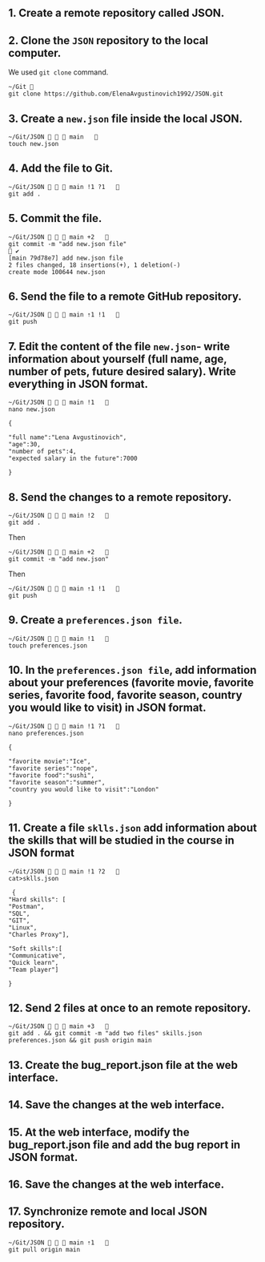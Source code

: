 ## 1. Create a remote repository called JSON.


## 2. Clone the ```JSON``` repository to the local computer.
We used ```git clone``` command. 
```
~/Git 
git clone https://github.com/ElenaAvgustinovich1992/JSON.git 
```
## 3. Create a ```new.json``` file inside the local JSON.
```
~/Git/JSON    main    
touch new.json 
```
## 4. Add the file to Git.
```
~/Git/JSON    main !1 ?1    
git add . 
```
## 5. Commit the file.
```
~/Git/JSON    main +2    
git commit -m "add new.json file"                                                                         ✔ 
[main 79d78e7] add new.json file
2 files changed, 18 insertions(+), 1 deletion(-)
create mode 100644 new.json
```
## 6. Send the file to a remote GitHub repository.
```
~/Git/JSON    main ⇡1 !1   
git push
```
## 7. Edit the content of the file ```new.json```- write information about yourself (full name, age, number of pets, future desired salary). Write everything in JSON format.
```
~/Git/JSON    main !1   
nano new.json 

{

"full name":"Lena Avgustinovich",
"age":30,
"number of pets":4,
"expected salary in the future":7000

}
```
## 8. Send the changes to a remote repository.
```
~/Git/JSON    main !2   
git add .
```
Then
```
~/Git/JSON    main +2   
git commit -m "add new.json"  
```
Then 
```
~/Git/JSON    main ⇡1 !1   
git push 
```
## 9. Create a ```preferences.json file```.
```
~/Git/JSON    main !1   
touch preferences.json 
```
## 10. In the ```preferences.json file```, add information about your preferences (favorite movie, favorite series, favorite food, favorite season, country you would like to visit) in JSON format.
```
~/Git/JSON    main !1 ?1   
nano preferences.json 

{

"favorite movie":"Ice",
"favorite series":"nope",
"favorite food":"sushi",
"favorite season":"summer",
"country you would like to visit":"London"

}
```
## 11. Create a file ```sklls.json``` add information about the skills that will be studied in the course in JSON format
```
~/Git/JSON    main !1 ?2   
cat>sklls.json

 {
"Hard skills": [
"Postman",
"SQL",
"GIT",
"Linux",
"Charles Proxy"],

"Soft skills":[
"Communicative",
"Quick learn",
"Team player"]

}
```
## 12. Send 2 files at once to an remote repository.
```
~/Git/JSON    main +3   
git add . && git commit -m "add two files" skills.json 
preferences.json && git push origin main    
```
## 13. Create the bug_report.json file at the web interface.
## 14. Save the changes at the web interface.
## 15. At the web interface, modify the bug_report.json file and add the bug report in JSON format.
## 16. Save the changes at the web interface.
## 17. Synchronize remote and local JSON repository.
```
~/Git/JSON    main ⇡1   
git pull origin main 
```